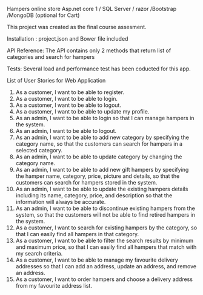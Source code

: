 Hampers online store Asp.net core 1 / SQL Server / razor /Bootstrap /MongoDB (optional for Cart)


This project was created as the final course assesment.

Installation : project.json and Bower file included

API Reference: The API contains only 2 methods that return list of categories and search for hampers

Tests: Several load and performance test has been coducted for this app.

List of User Stories for Web Application

1. As a customer, I want to be able to register.
2. As a customer, I want to be able to login.
3. As a customer, I want to be able to logout.
4. As a customer, I want to be able to update my profile.
5. As an admin, I want to be able to login so that I can manage hampers in the system.
6. As an admin, I want to be able to logout.
7. As an admin, I want to be able to add new category by specifying the category name, so
that the customers can search for hampers in a selected category.
8. As an admin, I want to be able to update category by changing the category name.
9. As an admin, I want to be able to add new gift hampers by specifying the hamper name,
category, price, picture and details, so that the customers can search for hampers stored in
the system.
10. As an admin, I want to be able to update the existing hampers details including its name,
category, price, and description so that the information will always be accurate.
11. As an admin, I want to be able to discontinue existing hampers from the system, so that the
customers will not be able to find retired hampers in the system.
12. As a customer, I want to search for existing hampers by the category, so that I can easily
find all hampers in that category.
13. As a customer, I want to be able to filter the search results by minimum and maximum price,
so that I can easily find all hampers that match with my search criteria.
14. As a customer, I want to be able to manage my favourite delivery addresses so that I can
add an address, update an address, and remove an address.
15. As a customer, I want to order hampers and choose a delivery address from my favourite
address list. 
